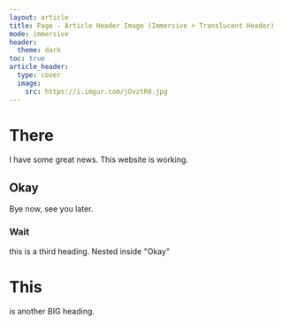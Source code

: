 ```yaml
---
layout: article
title: Page - Article Header Image (Immersive + Translucent Header)
mode: immersive
header:
  theme: dark
toc: true
article_header:
  type: cover
  image:
    src: https://i.imgur.com/jOvztR8.jpg
---
```


# There
I have some great news. This website is working.

<!--break-->

## Okay
Bye now, see you later.

### Wait
this is a third heading. Nested inside "Okay"

# This
is another BIG heading.
